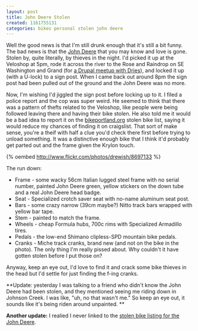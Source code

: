 ```yaml
---
layout: post
title: John Deere Stolen
created: 1161755131
categories: bikes personal stolen john deere
---
```

Well the good news is that I'm still drunk enough that it's still a bit funny. The bad news is that the [John Deere](http://flickr.com/photos/drewish/tags/johndeere) that you may know and love is gone. Stolen by, quite literally, by thieves in the night. I'd picked it up at the Veloshop at 5pm, rode it across the river to the Rose and Raindrop on SE Washington and Grand (for [a Drupal meetup with Dries](http://groups.drupal.org/node/1657)), and locked it up (with a U-lock) to a sign post. When I came back out around 8pm the sign post had been pulled out of the ground and the John Deere was no more.

Now, I'm wishing I'd jiggled the sign post before locking up to it. I filed a police report and the cop was super weird. He seemed to think that there was a pattern of thefts related to the Veloshop, like people were being followed leaving there and having their bike stolen. He also told me it would be a bad idea to report it on the [bikeportland.org](http://bikeportland.org) stolen bike list, saying it would reduce my chances of finding it on craigslist. That sort of make sense, you're a theif with half a clue you'd check there first before trying to unload something. It was a distinctive enough bike that I think it'd probably get parted out and the frame given the Krylon touch.

{% oembed http://www.flickr.com/photos/drewish/8697133 %}

The run down:

- Frame - some wacky 56cm Italian lugged steel frame with no serial number, painted John Deere green, yellow stickers on the down tube and a real John Deere head badge.
- Seat - Specialized crotch saver seat with no-name aluminum seat post.
- Bars - some crazy narrow (39cm maybe?) Nitto track bars wrapped with yellow bar tape.
- Stem - painted to match the frame.
- Wheels - cheap Formula hubs, 700c rims with Specialized Armadillo tires.
- Pedals - the low-end Shimano clipless-SPD mountain bike pedals.
- Cranks - Miche track cranks, brand new (and not on the bike in the photo). The only thing I'm really pissed about. Why couldn't it have gotten stolen before I put those on?

Anyway, keep an eye out, I'd love to find it and crack some bike thieves in the head but I'd settle for just finding the f-ing cranks.

**Update: yesterday I was talking to a friend who didn't know the John Deere had been stolen, and they mentioned seeing me riding down in Johnson Creek. I was like, "uh, no that wasn't me." So keep an eye out, it sounds like it's being riden around unpainted. **

**Another update:** I realied I never linked to the [stolen bike listing for the John Deere](http://finetoothcog.com/site/bike_matches/302).

